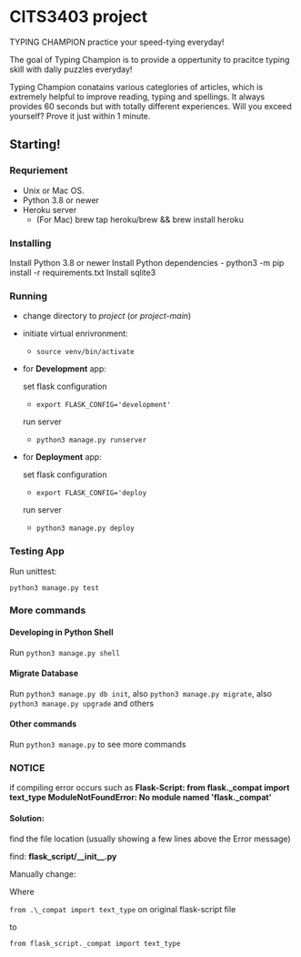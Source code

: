 # CITS3403 project

TYPING CHAMPION practice your speed-tying everyday!

The goal of Typing Champion is to provide a oppertunity to pracitce typing skill with daliy puzzles everyday! 

Typing Champion conatains various categlories of articles, which is extremely helpful to improve reading, typing and spellings. It always provides 60 seconds but with totally different experiences. Will you exceed yourself? Prove it just within 1 minute.

## Starting!

### Requriement
- Unix or Mac OS.
- Python 3.8 or newer
- Heroku server
    - (For Mac) brew tap heroku/brew && brew install heroku

### Installing
Install Python 3.8 or newer
Install Python dependencies
    - python3 -m pip install -r requirements.txt
Install sqlite3

### Running

- change directory to *project* (or *project-main*)

- initiate virtual enrivronment:
    - `source venv/bin/activate`

- for **Development** app:

    set flask configuration
    - `export FLASK_CONFIG='development'`

    run server
    - `python3 manage.py runserver`

- for **Deployment** app:

    set flask configuration
    - `export FLASK_CONFIG='deploy`

    run server
    - `python3 manage.py deploy`

### Testing App

Run unittest:
```
python3 manage.py test
```

### More commands

#### Developing in Python Shell

Run `python3 manage.py shell`

#### Migrate Database

Run `python3 manage.py db init`, also `python3 manage.py migrate`, also `python3 manage.py upgrade` and others

#### Other commands
Run `python3 manage.py` to see more commands

### NOTICE

if compiling error occurs such as **Flask-Script: from flask.\_compat import text_type ModuleNotFoundError: No module named 'flask._compat'**

#### Solution:

find the file location (usually showing a few lines above the Error message)

find: **flask_script/\_\_init\_\_.py**

Manually change:

Where

`from .\_compat import text_type` on original flask-script file

to

`from flask_script._compat import text_type`
